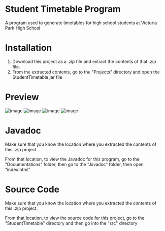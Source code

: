 # Student Timetable Program
A program used to generate timetables for high school students at Victoria Park High School

# Installation
1. Download this project as a .zip file and extract the contents of that .zip file.
3. From the extracted contents, go to the "Projects" directory and open the StudentTimetable.jar file

# Preview
![image](https://user-images.githubusercontent.com/32133198/189811549-cb016020-6578-4d01-a6e2-9179ab5b8bb2.png)
![image](https://user-images.githubusercontent.com/32133198/189812050-3a0dc127-3ba7-409d-acbb-b194c2ce8486.png)
![image](https://user-images.githubusercontent.com/32133198/189813067-2ddbe650-f8a1-4682-85ef-9550306da642.png)
![image](https://user-images.githubusercontent.com/32133198/189813161-54c3d667-710a-47f8-9b0e-125691c2b207.png)

# Javadoc
Make sure that you know the location where you extracted the contents of this .zip project.

From that location, to view the Javadoc for this program, go to the "Documentations" folder, then go to the "Javadoc" folder, then open "index.html"

# Source Code
Make sure that you know the location where you extracted the contents of this .zip project.

From that location, to view the source code for this project, go to the "StudentTimetable" directory and then go into the "src" directory
